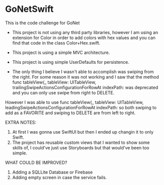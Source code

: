 # GoNetSwift
This is the code challenge for GoNet

- This project is not using any third party libraries, however I am using an extension for Color in order to add colors with hex values
and you can find that code in the class Color+Hex.swift.

- This project is using a simple MVC architecture.

- This project is using simple UserDefaults for persistence.

- The only thing I believe I wasn't able to accomplish was swiping from the right. For some reason it was not working and I saw that the method 
func tableView(_ tableView: UITableView, trailingSwipeActionsConfigurationForRowAt indexPath: was deprecated and you can only use swipe from right to DELETE.

However I was able to use
func tableView(_ tableView: UITableView, leadingSwipeActionsConfigurationForRowAt indexPath:
so both swiping to add as a FAVORITE and swiping to DELETE are from left to right.

EXTRA NOTES:
1. At first I was gonna use SwiftUI but then I ended up changin it to only Swift.
2. The project has reusable custom views that I wanted to show some skills of, I could've just use Storyboards but that would've been too simple.

WHAT COULD BE IMPROVED?
1. Adding a SQLLite Database or Firebase
2. Adding empty screen in case the service fails.
